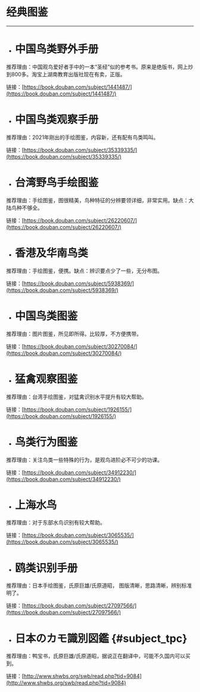 # 经典图鉴

---

* # 中国鸟类野外手册

推荐理由：中国观鸟爱好者手中的一本“圣经”似的参考书。原来是绝版书，网上炒到800多。淘宝上湖南教育出版社现在有卖，正版。

链接：[https://book.douban.com/subject/1441487/](https://book.douban.com/subject/1441487/)

* # 中国鸟类观察手册

推荐理由：2021年刚出的手绘图鉴，内容新，还有配有鸟类鸣叫。

链接：[https://book.douban.com/subject/35339335/](https://book.douban.com/subject/35339335/)

* # 台湾野鸟手绘图鉴

推荐理由：手绘图鉴，图很精美，鸟种特征的分辨要领详细，非常实用。缺点：大陆鸟种不够全。

链接：[https://book.douban.com/subject/26220607/](https://book.douban.com/subject/26220607/)

* # 香港及华南鸟类

推荐理由：手绘图鉴，便携。缺点：辨识要点少了一些，无分布图。

链接：[https://book.douban.com/subject/5938369/](https://book.douban.com/subject/5938369/)

* # 中国鸟类图鉴

推荐理由：图片图鉴，所见即所得。比较厚，不方便携带。

链接：[https://book.douban.com/subject/30270084/](https://book.douban.com/subject/30270084/)

* # 猛禽观察图鉴

推荐理由：台湾手绘图鉴，对猛禽识别水平提升有较大帮助。

链接：[https://book.douban.com/subject/1926155/](https://book.douban.com/subject/1926155/)

* # 鸟类行为图鉴

推荐理由：关注鸟类一些特殊的行为，是观鸟进阶必不可少的功课。

链接：[https://book.douban.com/subject/34912230/](https://book.douban.com/subject/34912230/)

* # 上海水鸟

推荐理由：对于东部水鸟识别有较大帮助。

链接：[https://book.douban.com/subject/3065535/](https://book.douban.com/subject/3065535/)

* # 鸥类识别手册

推荐理由：日本手绘图鉴，氏原巨雄/氏原道昭， 图版清晰，思路清晰，辨别标准明了。

链接：[https://book.douban.com/subject/27097566/](https://book.douban.com/subject/27097566/)

* # 日本のカモ識別図鑑 {#subject_tpc}

推荐理由：鸭宝书，氏原巨雄/氏原道昭，据说正在翻译中，可能不久国内可以买到。

链接：[http://www.shwbs.org/swb/read.php?tid=9084](http://www.shwbs.org/swb/read.php?tid=9084)

